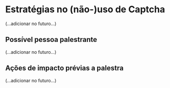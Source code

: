 # Estratégias no (não-)uso de Captcha

(...adicionar no futuro...)

## Possível pessoa palestrante

(...adicionar no futuro...)

## Ações de impacto prévias a palestra

(...adicionar no futuro...)